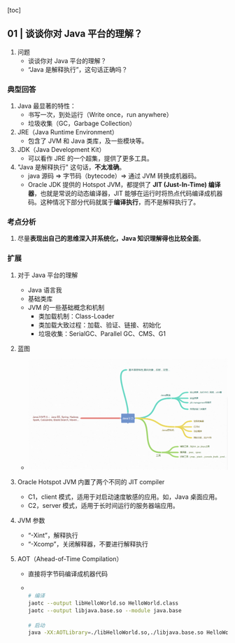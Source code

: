 [toc]

## 01 | 谈谈你对 Java 平台的理解？

1.  问题
    -   谈谈你对 Java 平台的理解？
    -   “Java 是解释执行”，这句话正确吗？

### 典型回答

1.  Java 最显著的特性：
    -   书写一次，到处运行（Write once，run anywhere）
    -   垃圾收集（GC，Garbage Collection）
2.  JRE（Java Runtime Environment）
    -   包含了 JVM 和 Java 类库，及一些模块等。
3.  JDK（Java Development Kit）
    -   可以看作 JRE 的一个超集，提供了更多工具。
4.  "Java 是解释执行" 这句话，**不太准确**。
    -   java 源码 => 字节码（bytecode）=> 通过 JVM 转换成机器码。
    -   Oracle JDK 提供的 Hotspot JVM，都提供了 **JIT (Just-In-Time) 编译器**，也就是常说的动态编译器，JIT 能够在运行时将热点代码编译成机器码。这种情况下部分代码就属于**编译执行**，而不是解释执行了。

### 考点分析

1.  尽量**表现出自己的思维深入并系统化，Java 知识理解得也比较全面**。

### 扩展

1.  对于 Java 平台的理解
    -   Java 语言我
    -   基础类库
    -   JVM 的一些基础概念和机制
        -   类加载机制：Class-Loader
        -   类加载大致过程：加载、验证、链接、初始化
        -   垃圾收集：SerialGC、Parallel GC、CMS、G1

2.  蓝图

    -   ![img](imgs/20bc6a900fc0b829c2f0e723df050732.png)

3.  Oracle Hotspot JVM 内置了两个不同的 JIT compiler

    -   C1，client 模式，适用于对启动速度敏感的应用。如，Java 桌面应用。
    -   C2，server 模式，适用于长时间运行的服务器端应用。

4.  JVM 参数

    -   “-Xint”，解释执行
    -   “-Xcomp”，关闭解释器，不要进行解释执行

5.  AOT（Ahead-of-Time Compilation）

    -   直接将字节码编译成机器代码

    -   ```bash 
        
        # 编译
        jaotc --output libHelloWorld.so HelloWorld.class
        jaotc --output libjava.base.so --module java.base
            
        # 启动
        java -XX:AOTLibrary=./libHelloWorld.so,./libjava.base.so HelloWorld
        ```